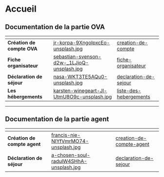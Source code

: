 # Accueil

## Documentation de la partie OVA&#x20;

<table data-view="cards"><thead><tr><th></th><th data-hidden data-card-cover data-type="files"></th><th data-hidden data-card-target data-type="content-ref"></th></tr></thead><tbody><tr><td><strong>Création de compte OVA</strong></td><td><a href=".gitbook/assets/jr-korpa-9XngoIpxcEo-unsplash.jpg">jr-korpa-9XngoIpxcEo-unsplash.jpg</a></td><td><a href="front-ova/creation-de-compte/">creation-de-compte</a></td></tr><tr><td><strong>Fiche organisateur</strong></td><td><a href=".gitbook/assets/sebastian-svenson-d2w-_1LJioQ-unsplash.jpg">sebastian-svenson-d2w-_1LJioQ-unsplash.jpg</a></td><td><a href="front-ova/fiche-organisateur/">fiche-organisateur</a></td></tr><tr><td><strong>Déclaration de séjour</strong></td><td><a href=".gitbook/assets/nasa-WKT3TE5AQu0-unsplash.jpg">nasa-WKT3TE5AQu0-unsplash.jpg</a></td><td><a href="front-ova/declaration-de-sejour/">declaration-de-sejour</a></td></tr><tr><td><strong>Les hébergements</strong></td><td><a href=".gitbook/assets/karsten-winegeart-Jl-UtmU8O9c-unsplash.jpg">karsten-winegeart-Jl-UtmU8O9c-unsplash.jpg</a></td><td><a href="liste-des-hebergements/">liste-des-hebergements</a></td></tr></tbody></table>

***

## Documentation de la partie agent

<table data-view="cards"><thead><tr><th></th><th data-hidden data-card-cover data-type="files"></th><th data-hidden data-card-target data-type="content-ref"></th></tr></thead><tbody><tr><td><strong>Création de compte agent</strong></td><td><a href=".gitbook/assets/francis-nie-NIYfVmrMO74-unsplash.jpg">francis-nie-NIYfVmrMO74-unsplash.jpg</a></td><td><a href="back-agents/creation-de-compte-agent/">creation-de-compte-agent</a></td></tr><tr><td><strong>Déclaration de séjour</strong></td><td><a href=".gitbook/assets/a-chosen-soul-radulW4SHhA-unsplash.jpg">a-chosen-soul-radulW4SHhA-unsplash.jpg</a></td><td><a href="back-agents/declaration-de-sejour/">declaration-de-sejour</a></td></tr></tbody></table>
